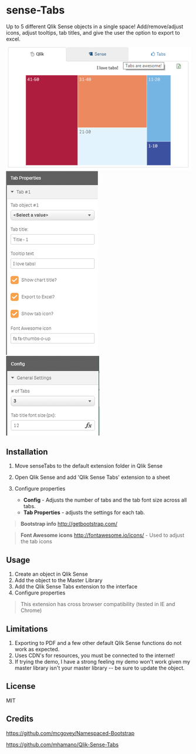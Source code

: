 # sense-Tabs
Up to 5 different Qlik Sense objects in a single space! Add/remove/adjust icons, adjust tooltips, tab titles, and give the user the option to export to excel. 

![Screenshot](https://raw.githubusercontent.com/balexbyrd/img/master/senseTabs.png)
![Screenshot](https://raw.githubusercontent.com/balexbyrd/img/master/senseTabs2.png)
![Screenshot](https://raw.githubusercontent.com/balexbyrd/img/master/senseTabs3.png)

## Installation

1. Move senseTabs to the default extension folder in Qlik Sense
2. Open Qlik Sense and add 'Qlik Sense Tabs' extension to a sheet
3. Configure properties

	* **Config** - Adjusts the number of tabs and the tab font size across all tabs.
	* **Tab Properties** - adjusts the settings for each tab.

> **Bootstrap info** <http://getbootstrap.com/>

> **Font Awesome icons** <http://fontawesome.io/icons/> - Used to adjust the tab icons
	
## Usage

1. Create an object in Qlik Sense
2. Add the object to the Master Library
3. Add the Qlik Sense Tabs extension to the interface
4. Configure properties

> This extension has cross browser compatibility (tested in IE and Chrome)

## Limitations

1. Exporting to PDF and a few other default Qlik Sense functions do not work as expected. 
2. Uses CDN's for resources, you must be connected to the internet!
3. If trying the demo, I have a strong feeling my demo won't work given my master library isn't your master library -- be sure to update the object.

## License

MIT

## Credits

<https://github.com/mcgovey/Namespaced-Bootstrap>

<https://github.com/mhamano/Qlik-Sense-Tabs>